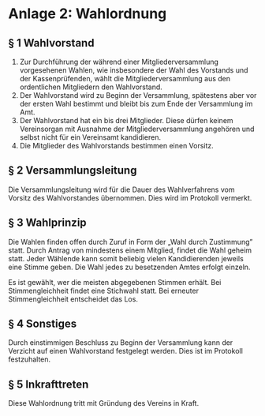 # Anlage 2: Wahlordnung

## § 1 Wahlvorstand

1. Zur Durchführung der während einer Mitgliederversammlung vorgesehenen Wahlen, wie insbesondere der Wahl des Vorstands und der Kassenprüfenden, wählt die Mitgliederversammlung aus den ordentlichen Mitgliedern den Wahlvorstand.
2. Der Wahlvorstand wird zu Beginn der Versammlung, spätestens aber vor der ersten Wahl bestimmt und bleibt bis zum Ende der Versammlung im Amt.
3. Der Wahlvorstand hat ein bis drei Mitglieder. Diese dürfen keinem Vereinsorgan mit Ausnahme der Mitgliederversammlung angehören und selbst nicht für ein Vereinsamt kandidieren.
4. Die Mitglieder des Wahlvorstands bestimmen einen Vorsitz.

## § 2 Versammlungsleitung

Die Versammlungsleitung wird für die Dauer des Wahlverfahrens vom Vorsitz des Wahlvorstandes übernommen. Dies wird im Protokoll vermerkt.

## § 3 Wahlprinzip

Die Wahlen finden offen durch Zuruf in Form der „Wahl durch Zustimmung” statt. Durch Antrag von mindestens einem Mitglied, findet die Wahl geheim statt. Jeder Wählende kann somit beliebig vielen Kandidierenden jeweils eine Stimme geben. Die Wahl jedes zu besetzenden Amtes erfolgt einzeln.

Es ist gewählt, wer die meisten abgegebenen Stimmen erhält. Bei Stimmengleichheit findet eine Stichwahl statt. Bei erneuter Stimmengleichheit entscheidet das Los.

## § 4 Sonstiges

Durch einstimmigen Beschluss zu Beginn der Versammlung kann der Verzicht auf einen Wahlvorstand festgelegt werden. Dies ist im Protokoll festzuhalten.


## § 5 Inkrafttreten

Diese Wahlordnung tritt mit Gründung des Vereins in Kraft.
